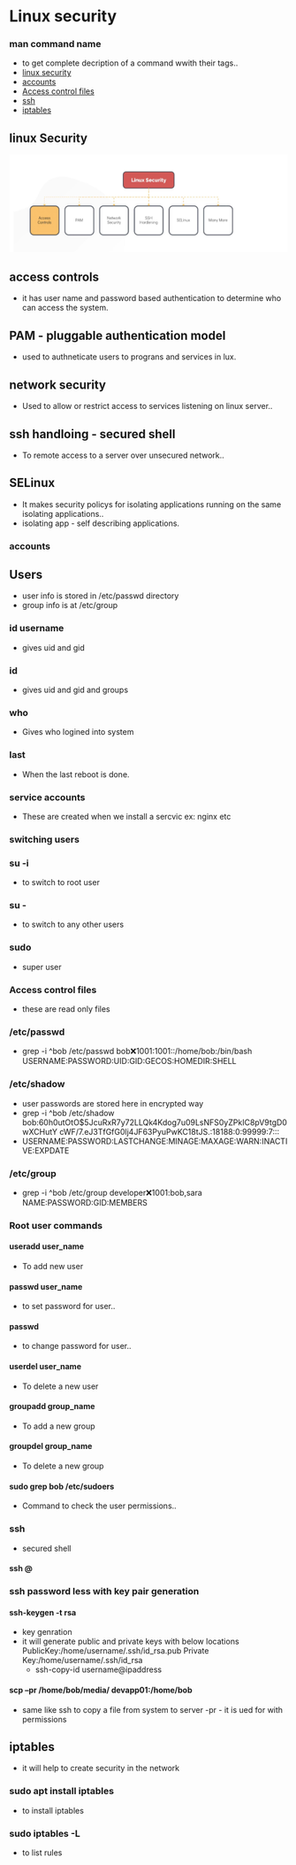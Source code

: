 # Linux security
### man command name
- to get complete decription of a command wwith their tags..
- [linux security](#linux-security)
- [accounts](#accounts)
- [Access control files](#Access-control-files)
- [ ssh ](ssh)
- [ iptables ](iptables)

## linux Security

![screenshot](https://github.com/SrinivasEsapalli/DevOps-complete/blob/main/linux/shell_script/practise/Screenshorts/Screen%206.jpg)

## access controls
- it has user name and password based authentication to determine who can access the system.
## PAM - pluggable authentication model
- used to authneticate users to prograns and services in lux.
## network security
- Used to allow or restrict access to services listening on linux server..
## ssh handloing - secured shell
- To remote access to a server over unsecured network..

## SELinux
- It makes security policys for isolating applications running on the same isolating applications.. 
- isolating app - self describing applications.

### accounts
## Users
- user info is stored in /etc/passwd directory
- group info is at /etc/group
### id username
- gives uid and gid
### id 
- gives uid and gid and groups
### who
- Gives who logined into system
### last
- When the last reboot is done.


### service accounts
- These are created when we install a sercvic ex: nginx etc

### switching users
###  su -i
- to switch to  root user
### su -
- to switch to any other users
### sudo 
- super user


### Access control files
- these are read only files
### /etc/passwd
- grep -i ^bob /etc/passwd
bob:x:1001:1001::/home/bob:/bin/bash
USERNAME:PASSWORD:UID:GID:GECOS:HOMEDIR:SHELL

### /etc/shadow
- user passwords are stored here in encrypted way
-  grep -i ^bob /etc/shadow
bob:$6$0h0utOtO$5JcuRxR7y72LLQk4Kdog7u09LsNFS0yZPkIC8pV9tgD0wXCHutY
cWF/7.eJ3TfGfG0lj4JF63PyuPwKC18tJS.:18188:0:99999:7:::
- USERNAME:PASSWORD:LASTCHANGE:MINAGE:MAXAGE:WARN:INACTIVE:EXPDATE

### /etc/group
- grep -i ^bob /etc/group
developer:x:1001:bob,sara
NAME:PASSWORD:GID:MEMBERS


### Root user commands
#### useradd user_name
- To add new user
#### passwd user_name
- to set password for user..
#### passwd 
- to change password for user..

#### userdel user_name
- To delete a new user
#### groupadd group_name
- To add a new group
#### groupdel group_name
- To delete a new group
#### sudo grep bob /etc/sudoers
- Command to check the user permissions..





### ssh 
- secured shell
#### ssh <user>@<hostname OR IP Address>

 ### ssh password less with key pair generation
#### ssh-keygen -t rsa
- key genration
- it will generate public and private keys with below locations
  PublicKey:/home/username/.ssh/id_rsa.pub
  Private Key:/home/username/.ssh/id_rsa
  - ssh-copy-id username@ipaddress

  
 #### scp –pr /home/bob/media/ devapp01:/home/bob
 - same like ssh to copy a file from system to server 
 -pr - it is ued for with permissions

## iptables
- it will help to create security in the network

### sudo apt install iptables
- to install iptables
### sudo iptables -L
- to list rules

